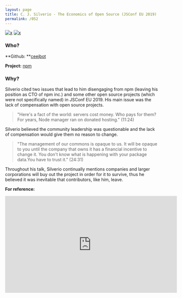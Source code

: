 ```yaml
---
layout: page
title: C. J. Silverio - The Economics of Open Source (JSConf EU 2019)
permalink: /052
---
```


[![x](https://img.shields.io/badge/-Community%20Leadership-yellow)](/#CL) [![x](https://img.shields.io/badge/-Lack%20of%20Support-e2062c)](/#LOS) 

### Who?

**Github: **[ceejbot](https://github.com/ceejbot)

**Project:** [npm](https://github.com/npm/cli)

### Why?

Silverio cited two issues that lead to him disengaging from npm (leaving his position as CTO of npm inc.) and some other open source projects (which were not specifically named) in JSConf EU 2019. His main issue was the lack of compensation with open source projects.

> "Here's a fact of the world: servers cost money. Who pays for them? For years, Node manager ran on donated hosting." (11:24)

Silverio believed the community leadership was questionable and the lack of compensation would give them no reason to change.

> "The management of our commons is opaque to us. It will be opaque to you until the company that owns it has a financial incentive to change it. You don't know what is happening with your package data.You have to trust it." (24:31)

Throughout his talk, Silverio continually mentions companies and larger corporations will buy out the project in order for it to survive, thus he believed it was inevitable that contributors, like him, leave.

**For reference:**

<iframe width="560" height="315" src="https://www.youtube.com/embed/MO8hZlgK5zc?start=680" title="YouTube video player" frameborder="0" allow="accelerometer; autoplay; clipboard-write; encrypted-media; gyroscope; picture-in-picture" allowfullscreen></iframe>

